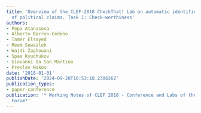 ```yaml
---
title: 'Overview of the CLEF-2018 CheckThat! Lab on automatic identification and verification
  of political claims. Task 1: Check-worthiness'
authors:
- Pepa Atanasova
- Alberto Barron-Cedeño
- Tamer Elsayed
- Reem Suwaileh
- Wajdi Zaghouani
- Spas Kyuchukov
- Giovanni Da San Martino
- Preslav Nakov
date: '2018-01-01'
publishDate: '2024-09-28T16:53:18.238636Z'
publication_types:
- paper-conference
publication: '* Working Notes of CLEF 2018 - Conference and Labs of the Evaluation
  Forum*'
---
```

